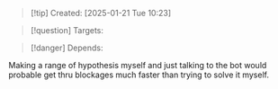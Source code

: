 
>[!tip] Created: [2025-01-21 Tue 10:23]

>[!question] Targets: 

>[!danger] Depends: 

Making a range of hypothesis myself and just talking to the bot would probable get thru blockages much faster than trying to solve it myself.